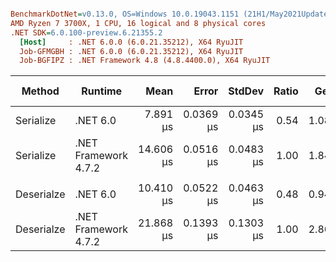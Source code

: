 ``` ini

BenchmarkDotNet=v0.13.0, OS=Windows 10.0.19043.1151 (21H1/May2021Update)
AMD Ryzen 7 3700X, 1 CPU, 16 logical and 8 physical cores
.NET SDK=6.0.100-preview.6.21355.2
  [Host]     : .NET 6.0.0 (6.0.21.35212), X64 RyuJIT
  Job-GFMGBH : .NET 6.0.0 (6.0.21.35212), X64 RyuJIT
  Job-BGFIPZ : .NET Framework 4.8 (4.8.4400.0), X64 RyuJIT


```
|     Method |              Runtime |      Mean |     Error |    StdDev | Ratio |  Gen 0 |  Gen 1 | Gen 2 | Allocated |
|----------- |--------------------- |----------:|----------:|----------:|------:|-------:|-------:|------:|----------:|
|  Serialize |             .NET 6.0 |  7.891 μs | 0.0369 μs | 0.0345 μs |  0.54 | 1.0834 | 0.0153 |     - |      9 KB |
|  Serialize | .NET Framework 4.7.2 | 14.606 μs | 0.0516 μs | 0.0483 μs |  1.00 | 1.8463 | 0.0305 |     - |     11 KB |
|            |                      |           |           |           |       |        |        |       |           |
| Deserialze |             .NET 6.0 | 10.410 μs | 0.0522 μs | 0.0463 μs |  0.48 | 0.9460 | 0.0153 |     - |      8 KB |
| Deserialze | .NET Framework 4.7.2 | 21.868 μs | 0.1393 μs | 0.1303 μs |  1.00 | 2.8687 | 0.0305 |     - |     18 KB |
